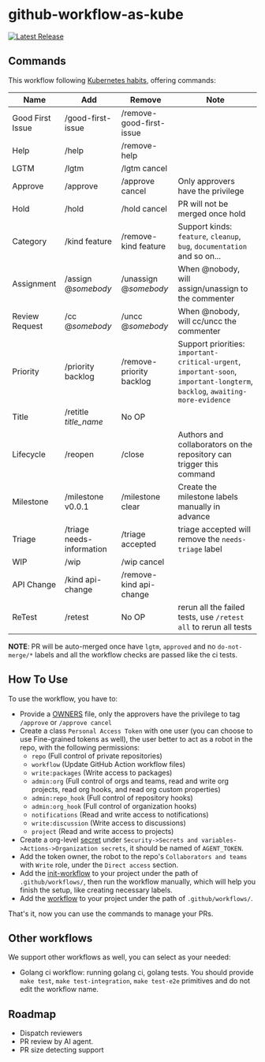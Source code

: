 # github-workflow-as-kube

 [![Latest Release](https://img.shields.io/github/v/release/kerthcet/github-workflow-as-kube?include_prereleases)](https://github.com/kerthcet/github-workflow-as-kube/releases/latest)

## Commands

This workflow following [Kubernetes habits](https://prow.k8s.io/command-help?repo=kubernetes%2Fkubernetes), offering commands:

| Name | Add | Remove | Note |
| ---- | ----- | ----- | -----|
| Good First Issue | /good-first-issue | /remove-good-first-issue | |
| Help | /help | /remove-help | |
| LGTM | /lgtm | /lgtm cancel | |
| Approve | /approve | /approve cancel | Only approvers have the privilege |
| Hold | /hold | /hold cancel | PR will not be merged once hold |
| Category | /kind feature | /remove-kind feature | Support kinds: `feature`, `cleanup`, `bug`, `documentation` and so on... |
| Assignment | /assign @_somebody_ | /unassign @_somebody_ | When @nobody, will assign/unassign to the commenter |
| Review Request | /cc @_somebody_ | /uncc @_somebody_ | When @nobody, will cc/uncc the commenter |
| Priority | /priority backlog | /remove-priority backlog | Support priorities: `important-critical-urgent`, `important-soon`, `important-longterm`, `backlog`, `awaiting-more-evidence` |
| Title | /retitle _title_name_ | No OP | |
| Lifecycle | /reopen | /close | Authors and collaborators on the repository can trigger this command |
| Milestone | /milestone v0.0.1 | /milestone clear | Create the milestone labels manually in advance |
| Triage | /triage needs-information | /triage accepted | triage accepted will remove the `needs-triage` label |
| WIP | /wip | /wip cancel | |
| API Change | /kind api-change | /remove-kind api-change | |
| ReTest | /retest | No OP | rerun all the failed tests, use `/retest all` to rerun all tests |

**NOTE**: PR will be auto-merged once have `lgtm`, `approved` and no `do-not-merge/*` labels and all the workflow checks are passed like the ci tests.

## How To Use

To use the workflow, you have to:

- Provide a [OWNERS](./OWNERS) file, only the approvers have the privilege to tag `/approve` or `/approve cancel`
- Create a class `Personal Access Token` with one user (you can choose to use Fine-grained tokens as well), the user better to act as a robot in the repo, with the following permissions:
  - `repo` (Full control of private repositories)
  - `workflow` (Update GitHub Action workflow files)
  - `write:packages` (Write access to packages)
  - `admin:org` (Full control of orgs and teams, read and write org projects, read org hooks, and read org custom properties)
  - `admin:repo_hook` (Full control of repository hooks)
  - `admin:org_hook` (Full control of organization hooks)
  - `notifications` (Read and write access to notifications)
  - `write:discussion` (Write access to discussions)
  - `project` (Read and write access to projects)
- Create a org-level [secret](https://docs.github.com/en/actions/security-guides/using-secrets-in-github-actions) under `Security->Secrets and variables->Actions->Organization secrets`, it should be named of `AGENT_TOKEN`.
- Add the token owner, the robot to the repo's `Collaborators and teams` with `Write` role, under the `Direct access` section.
- Add the [init-workflow](./examples/kube-workflow-init.yaml) to your project under the path of `.github/workflows/`, then run the workflow manually, which will help you finish the setup, like creating necessary labels.
- Add the [workflow](./examples/kube-workflow.yaml) to your project under the path of `.github/workflows/`.

That's it, now you can use the commands to manage your PRs.

## Other workflows

We support other workflows as well, you can select as your needed:

- Golang ci workflow: running golang ci, golang tests. You should provide `make test`, `make test-integration`, `make test-e2e` primitives and do not edit the workflow name.

## Roadmap

- Dispatch reviewers
- PR review by AI agent.
- PR size detecting support
